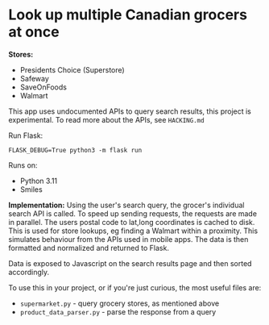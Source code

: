 Look up multiple Canadian grocers at once
=========================================

__Stores:__
* Presidents Choice (Superstore)
* Safeway
* SaveOnFoods
* Walmart

This app uses undocumented APIs to query search results, this project is experimental. To read more about the APIs, see `HACKING.md`

Run Flask:
```
FLASK_DEBUG=True python3 -m flask run
```

Runs on: 
* Python 3.11 
* Smiles

__Implementation:__
Using the user's search query, the grocer's individual search API is called. To speed up sending requests, the requests are made in parallel. 
The users postal code to lat,long coordinates is cached to disk. This is used for store lookups, eg finding a Walmart within a proximity. This simulates behaviour from the APIs used in mobile apps.
The data is then formatted and normalized and returned to Flask.

Data is exposed to Javascript on the search results page and then sorted accordingly.

To use this in your project, or if you're just curious, the most useful files are:
* `supermarket.py` - query grocery stores, as mentioned above
* `product_data_parser.py` - parse the response from a query